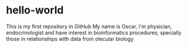 # hello-world
This is my first repository in GitHub
My name is Oscar, i'm physician, endocrinologist and have interest in bioinformatics procedures; specially those in relationships with data from  olecular biology 
